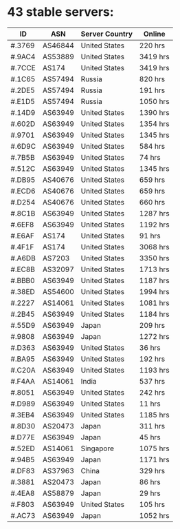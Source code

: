 # 43 stable servers:

| ID | ASN | Server Country | Online |
| ------ | ------ | ------ | ------ |
| #.3769 | AS46844 | United States | 220 hrs |
| #.9AC4 | AS53889 | United States | 3419 hrs |
| #.7CCE | AS174 | United States | 3419 hrs |
| #.1C65 | AS57494 | Russia | 820 hrs |
| #.2DE5 | AS57494 | Russia | 191 hrs |
| #.E1D5 | AS57494 | Russia | 1050 hrs |
| #.14D9 | AS63949 | United States | 1390 hrs |
| #.602D | AS63949 | United States | 1354 hrs |
| #.9701 | AS63949 | United States | 1345 hrs |
| #.6D9C | AS63949 | United States | 584 hrs |
| #.7B5B | AS63949 | United States | 74 hrs |
| #.512C | AS63949 | United States | 1345 hrs |
| #.DB95 | AS40676 | United States | 659 hrs |
| #.ECD6 | AS40676 | United States | 659 hrs |
| #.D254 | AS40676 | United States | 660 hrs |
| #.8C1B | AS63949 | United States | 1287 hrs |
| #.6EF8 | AS63949 | United States | 1192 hrs |
| #.E6AF | AS174 | United States | 91 hrs |
| #.4F1F | AS174 | United States | 3068 hrs |
| #.A6DB | AS7203 | United States | 3350 hrs |
| #.EC8B | AS32097 | United States | 1713 hrs |
| #.BBB0 | AS63949 | United States | 1187 hrs |
| #.38ED | AS54600 | United States | 1994 hrs |
| #.2227 | AS14061 | United States | 1081 hrs |
| #.2B45 | AS63949 | United States | 1184 hrs |
| #.55D9 | AS63949 | Japan | 209 hrs |
| #.9808 | AS63949 | Japan | 1272 hrs |
| #.D363 | AS63949 | United States | 36 hrs |
| #.BA95 | AS63949 | United States | 192 hrs |
| #.C20A | AS63949 | United States | 1193 hrs |
| #.F4AA | AS14061 | India | 537 hrs |
| #.8051 | AS63949 | United States | 242 hrs |
| #.D989 | AS63949 | United States | 11 hrs |
| #.3EB4 | AS63949 | United States | 1185 hrs |
| #.8D30 | AS20473 | Japan | 311 hrs |
| #.D77E | AS63949 | Japan | 45 hrs |
| #.52ED | AS14061 | Singapore | 1075 hrs |
| #.94B5 | AS63949 | Japan | 1171 hrs |
| #.DF83 | AS37963 | China | 329 hrs |
| #.3881 | AS20473 | Japan | 86 hrs |
| #.4EA8 | AS58879 | Japan | 29 hrs |
| #.F803 | AS63949 | United States | 105 hrs |
| #.AC73 | AS63949 | Japan | 1052 hrs |

